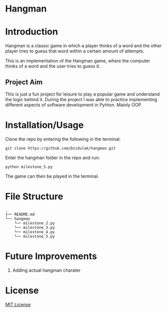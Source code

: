 # Hangman

# Introduction
Hangman is a classic game in which a player thinks of a word and the other player tries to guess that word within a certain amount of attempts.

This is an implementation of the Hangman game, where the computer thinks of a word and the user tries to guess it. 

## Project Aim
This is just a fun project for leisure to play a popular game and understand the logic behind it.
During the project I was able to practice implementing different aspects of software development in Pyhton. Mainly OOP.

# Installation/Usage
Clone the repo by entering the following in the terminal:
```
git clone https://github.com/Dzidulak/hangman.git
```
Enter the hangman folder in the repo and run:
```
python milestone_5.py
```
The game can then be played in the terminal.

# File Structure
```
.
├── README.md
└── hangman
    └── milestone_2.py
    └── milestone_3.py
    └── milestone_4.py
    └── milestone_5.py
```

# Future Improvements
1. Adding actual hangman charater

# License 
[MIT License](LICENSE)